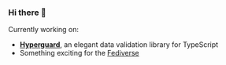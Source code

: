 ### Hi there 👋

Currently working on:

- **[Hyperguard](https://github.com/shovon/hyperguard)**, an elegant data validation library for TypeScript
- Something exciting for the [Fediverse](https://en.wikipedia.org/wiki/Fediverse)

<!--
**shovon/shovon** is a ✨ _special_ ✨ repository because its `README.md` (this file) appears on your GitHub profile.

Here are some ideas to get you started:

- 🔭 I’m currently working on ...
- 🌱 I’m currently learning ...
- 👯 I’m looking to collaborate on ...
- 🤔 I’m looking for help with ...
- 💬 Ask me about ...
- 📫 How to reach me: ...
- 😄 Pronouns: ...
- ⚡ Fun fact: ...
-->
